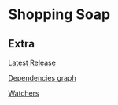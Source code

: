# Shopping Soap




## Extra

[Latest Release](https://github.com/Stefan-ci/Shopping-Soap/releases/latest)

[Dependencies graph](https://github.com/Stefan-ci/Shopping-Soap/graphs/commit-activity)

[Watchers](https://github.com/Stefan-ci/Shopping-Soap/watchers)
